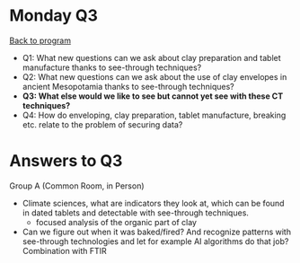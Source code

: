 <!-- Output copied to clipboard! -->


# Monday Q3

[Back to program](https://docs.google.com/document/d/1q6uubXnUPv-RRNAmCsAVA0cUlv7GKPF_bjXS4vMIkWY/edit?usp=sharing)



* Q1: What new questions can we ask about clay preparation and tablet manufacture thanks to see-through techniques?
* Q2: What new questions can we ask about the use of clay envelopes in ancient Mesopotamia thanks to see-through techniques?
* **Q3: What else would we like to see but cannot yet see with these CT techniques?**
* Q4: How do enveloping, clay preparation, tablet manufacture, breaking etc. relate to the problem of securing data?


# Answers to Q3

Group A (Common Room, in Person)



* Climate sciences, what are indicators they look at, which can be found in dated tablets and detectable with see-through techniques.
    * focused analysis of the organic part of clay
* Can we figure out when it was baked/fired? And recognize patterns with see-through technologies and let for example AI algorithms do that job? Combination with FTIR
